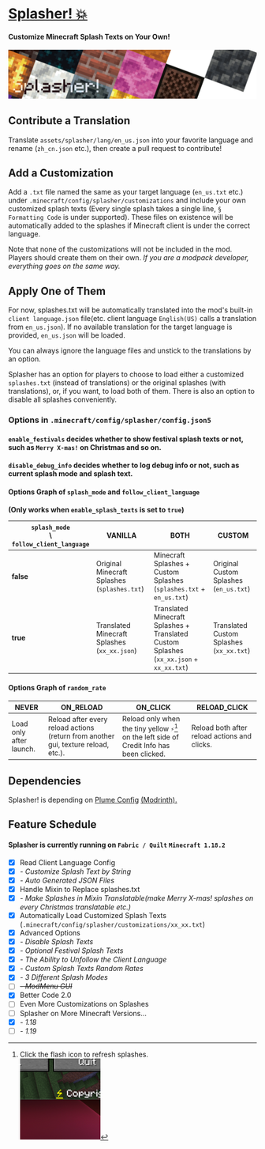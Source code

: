 # [Splasher! 💥](https://modrinth.com/mod/splasher)

#### Customize Minecraft Splash Texts on Your Own!

![icon](/artwork/banner.png)

## Contribute a Translation

Translate `assets/splasher/lang/en_us.json` into your favorite language and rename (`zh_cn.json` etc.), then create a pull request to contribute!

## Add a Customization

Add a `.txt` file named the same as your target language (`en_us.txt` etc.) under `.minecraft/config/splasher/customizations` and include your own customized splash texts (Every single splash takes a single line, `§ Formatting Code` is under supported).
These files on existence will be automatically added to the splashes if Minecraft client is under the correct language.

Note that none of the customizations will not be included in the mod. Players should create them on their own.
*If you are a modpack developer, everything goes on the same way.*

## Apply One of Them

For now, splashes.txt will be automatically translated into the mod's built-in `client language.json` file(etc. client language `English(US)` calls a translation from `en_us.json`). 
If no available translation for the target language is provided, `en_us.json` will be loaded.

You can always ignore the language files and unstick to the translations by an option.

Splasher has an option for players to choose to load either a customized `splashes.txt` (instead of translations) or the original splashes (with translations), or, if you want, to load both of them.
There is also an option to disable all splashes conveniently.

### Options in `.minecraft/config/splasher/config.json5`

#### `enable_festivals` decides whether to show festival splash texts or not, such as `Merry X-mas!` on Christmas and so on.

#### `disable_debug_info` decides whether to log debug info or not, such as current splash mode and splash text.

#### Options Graph of `splash_mode` and `follow_client_language`

**(Only works when `enable_splash_texts` is set to `true`)**

| `splash_mode`<br /> \ <br />`follow_client_language` | VANILLA                                      | BOTH                                                                                    | CUSTOM                                   |
|------------------------------------------------------|----------------------------------------------|-----------------------------------------------------------------------------------------|------------------------------------------|
| **false**                                            | Original Minecraft Splashes (`splashes.txt`) | Minecraft Splashes + Custom Splashes (`splashes.txt` + `en_us.txt`)                     | Original Custom Splashes (`en_us.txt`)   |
| **true**                                             | Translated Minecraft Splashes (`xx_xx.json`) | Translated Minecraft Splashes + Translated Custom Splashes (`xx_xx.json` + `xx_xx.txt`) | Translated Custom Splashes (`xx_xx.txt`) |

#### Options Graph of `random_rate`

| NEVER                   | ON_RELOAD                                                                          | ON_CLICK                                                                                    | RELOAD_CLICK                                 |
|-------------------------|------------------------------------------------------------------------------------|---------------------------------------------------------------------------------------------|----------------------------------------------|
| Load only after launch. | Reload after every reload actions (return from another gui, texture reload, etc.). | Reload only when the tiny yellow `⚡️`[^1] on the left side of Credit Info has been clicked. | Reload both after reload actions and clicks. |

[^1]: Click the flash icon to refresh splashes. <br /> ![Flash](/artwork/content/flash.png)

## Dependencies

Splasher! is depending on [Plume Config](https://github.com/KrLite/Plume-Config) [(Modrinth).](https://modrinth.com/mod/plumeconfig)

## Feature Schedule

#### Splasher is currently running on `Fabric / Quilt` `Minecraft 1.18.2`

- [X] Read Client Language Config
- [X] *- Customize Splash Text by String*
- [X] *- Auto Generated JSON Files*
- [X] Handle Mixin to Replace splashes.txt
- [X] *- Make Splashes in Mixin Translatable(make Merry X-mas! splashes on every Christmas translatable etc.)*
- [X] Automatically Load Customized Splash Texts (`.minecraft/config/splasher/customizations/xx_xx.txt`)
- [X] Advanced Options
- [X] *- Disable Splash Texts*
- [X] *- Optional Festival Splash Texts*
- [X] *- The Ability to Unfollow the Client Language*
- [X] *- Custom Splash Texts Random Rates*
- [X] *- 3 Different Splash Modes*
- [ ] ~~*- ModMenu GUI*~~
- [X] Better Code 2.0
- [ ] Even More Customizations on Splashes
- [ ] Splasher on More Minecraft Versions...
- [X] *- 1.18*
- [ ] *- 1.19*
